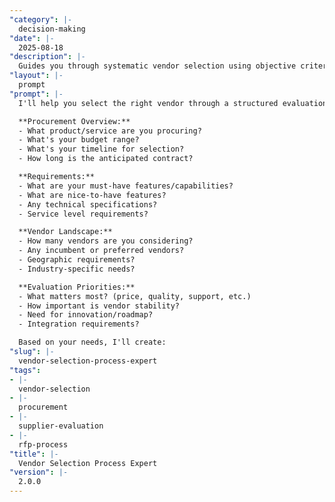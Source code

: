 ```yaml
---
"category": |-
  decision-making
"date": |-
  2025-08-18
"description": |-
  Guides you through systematic vendor selection using objective criteria, structured evaluation, and risk assessment to choose the best supplier for your needs.
"layout": |-
  prompt
"prompt": |-
  I'll help you select the right vendor through a structured evaluation process. Let's gather the key information:

  **Procurement Overview:**
  - What product/service are you procuring?
  - What's your budget range?
  - What's your timeline for selection?
  - How long is the anticipated contract?

  **Requirements:**
  - What are your must-have features/capabilities?
  - What are nice-to-have features?
  - Any technical specifications?
  - Service level requirements?

  **Vendor Landscape:**
  - How many vendors are you considering?
  - Any incumbent or preferred vendors?
  - Geographic requirements?
  - Industry-specific needs?

  **Evaluation Priorities:**
  - What matters most? (price, quality, support, etc.)
  - How important is vendor stability?
  - Need for innovation/roadmap?
  - Integration requirements?

  Based on your needs, I'll create:
"slug": |-
  vendor-selection-process-expert
"tags":
- |-
  vendor-selection
- |-
  procurement
- |-
  supplier-evaluation
- |-
  rfp-process
"title": |-
  Vendor Selection Process Expert
"version": |-
  2.0.0
---
```

